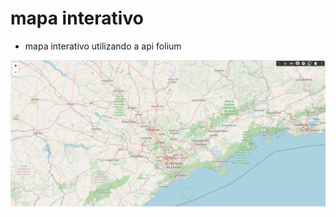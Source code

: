 # mapa interativo
- mapa interativo utilizando a api folium

<img src="Captura de tela api folium.png"/>